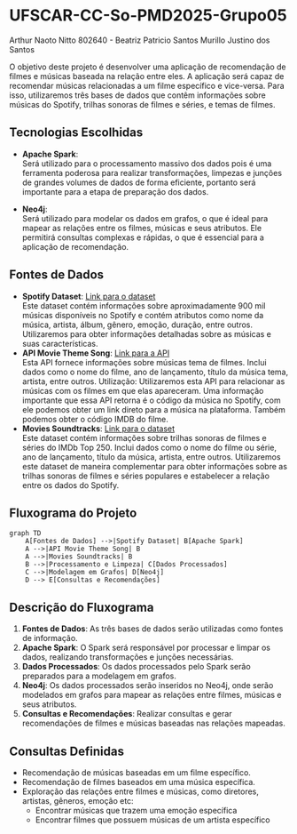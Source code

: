 # UFSCAR-CC-So-PMD2025-Grupo05

Arthur Naoto Nitto
802640 - Beatriz Patricio Santos
Murillo Justino dos Santos

O objetivo deste projeto é desenvolver uma aplicação de recomendação de filmes e músicas baseada na relação entre eles. A aplicação será capaz de recomendar músicas relacionadas a um filme específico e vice-versa. Para isso, utilizaremos três bases de dados que contêm informações sobre músicas do Spotify, trilhas sonoras de filmes e séries, e temas de filmes.

## Tecnologias Escolhidas

- **Apache Spark**: <br>
Será utilizado para o processamento massivo dos dados pois é uma ferramenta poderosa para realizar transformações, limpezas e junções de grandes volumes de dados de forma eficiente, portanto será importante para a etapa de preparação dos dados.

- **Neo4j**: <br>
Será utilizado para modelar os dados em grafos, o que é ideal para mapear as relações entre os filmes, músicas e seus atributos. Ele permitirá consultas complexas e rápidas, o que é essencial para a aplicação de recomendação.

## Fontes de Dados
- **Spotify Dataset**: [Link para o dataset](https://www.kaggle.com/datasets/devdope/900k-spotify) <br>
  Este dataset contém informações sobre aproximadamente 900 mil músicas disponíveis no Spotify e contém atributos como nome da música, artista, álbum, gênero, emoção, duração, entre outros. Utilizaremos para obter informações detalhadas sobre as músicas e suas características.
- **API Movie Theme Song**: [Link para a API](https://github.com/atlexis/movieThemeSongDatabase?tab=readme-ov-file) <br>
  Esta API fornece informações sobre músicas tema de filmes. Inclui dados como o nome do filme, ano de lançamento, título da música tema, artista, entre outros.
Utilização: Utilizaremos esta API para relacionar as músicas com os filmes em que elas apareceram. Uma informação importante que essa API retorna é o código da música no Spotify, com ele podemos obter um link direto para a música na plataforma. Também podemos obter o código IMDB do filme.
- **Movies Soundtracks**: [Link para o dataset](https://www.kaggle.com/datasets/ravineesh/soundtracks-of-top-250-imdb-movies-and-tv-series) <br>
  Este dataset contém informações sobre trilhas sonoras de filmes e séries do IMDb Top 250. Inclui dados como o nome do filme ou série, ano de lançamento, título da música, artista, entre outros. Utilizaremos este dataset de maneira complementar para obter informações sobre as trilhas sonoras de filmes e séries populares e estabelecer a relação entre os dados do Spotify.

## Fluxograma do Projeto

```mermaid
graph TD
    A[Fontes de Dados] -->|Spotify Dataset| B[Apache Spark]
    A -->|API Movie Theme Song| B
    A -->|Movies Soundtracks| B
    B -->|Processamento e Limpeza| C[Dados Processados]
    C -->|Modelagem em Grafos| D[Neo4j]
    D --> E[Consultas e Recomendações]
```

## Descrição do Fluxograma
1. **Fontes de Dados**: As três bases de dados serão utilizadas como fontes de informação.
2. **Apache Spark**: O Spark será responsável por processar e limpar os dados, realizando transformações e junções necessárias.
3. **Dados Processados**: Os dados processados pelo Spark serão preparados para a modelagem em grafos.
4. **Neo4j**: Os dados processados serão inseridos no Neo4j, onde serão modelados em grafos para mapear as relações entre filmes, músicas e seus atributos.
5. **Consultas e Recomendações**: Realizar consultas e gerar recomendações de filmes e músicas baseadas nas relações mapeadas.

## Consultas Definidas
- Recomendação de músicas baseadas em um filme específico.
- Recomendação de filmes baseados em uma música específica.
- Exploração das relações entre filmes e músicas, como diretores, artistas, gêneros, emoção etc:
    - Encontrar músicas que trazem uma emoção específica
    - Encontrar filmes que possuem músicas de um artista específico
